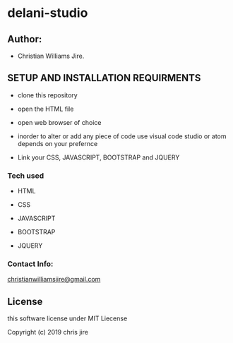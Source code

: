 # delani-studio
## Author:

* Christian Williams Jire.

## SETUP AND INSTALLATION REQUIRMENTS

* clone this repository

* open the HTML file

* open web browser of choice

* inorder to alter or add any piece of code use visual code studio or atom depends on your prefernce

* Link your CSS, JAVASCRIPT, BOOTSTRAP and JQUERY

### Tech used

* HTML

* CSS

* JAVASCRIPT

* BOOTSTRAP

* JQUERY

### Contact Info:

christianwilliamsjire@gmail.com

## License

this software license under MIT Liecense

Copyright (c) 2019 chris jire
